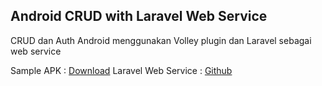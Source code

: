 ## Android CRUD with Laravel Web Service

CRUD dan Auth Android menggunakan Volley plugin dan Laravel sebagai web service

Sample APK : [Download](https://drive.google.com/file/d/0B7TWGR724D4AN0dsRkJxMVoyOGFLTzF6cFI2ZExxNFhCZmdN/view?usp=sharing)
Laravel Web Service : [Github](https://github.com/ichsantrueblue/Laravel-API-Token)
